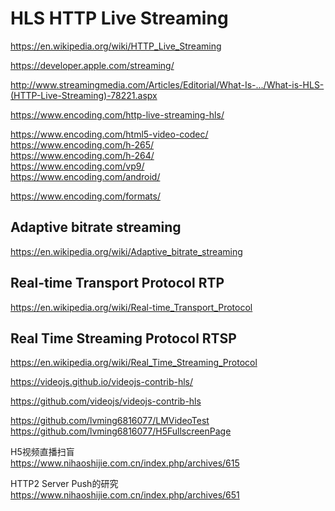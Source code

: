 # HLS HTTP Live Streaming  


https://en.wikipedia.org/wiki/HTTP_Live_Streaming  

https://developer.apple.com/streaming/  

http://www.streamingmedia.com/Articles/Editorial/What-Is-.../What-is-HLS-(HTTP-Live-Streaming)-78221.aspx  



https://www.encoding.com/http-live-streaming-hls/  

https://www.encoding.com/html5-video-codec/  
https://www.encoding.com/h-265/  
https://www.encoding.com/h-264/  
https://www.encoding.com/vp9/  
https://www.encoding.com/android/  

https://www.encoding.com/formats/  



## Adaptive bitrate streaming  

https://en.wikipedia.org/wiki/Adaptive_bitrate_streaming  


## Real-time Transport Protocol RTP  

https://en.wikipedia.org/wiki/Real-time_Transport_Protocol  

## Real Time Streaming Protocol RTSP  

https://en.wikipedia.org/wiki/Real_Time_Streaming_Protocol  




https://videojs.github.io/videojs-contrib-hls/  

https://github.com/videojs/videojs-contrib-hls  











https://github.com/lvming6816077/LMVideoTest  
https://github.com/lvming6816077/H5FullscreenPage  

H5视频直播扫盲  
https://www.nihaoshijie.com.cn/index.php/archives/615  


HTTP2 Server Push的研究  
https://www.nihaoshijie.com.cn/index.php/archives/651  















